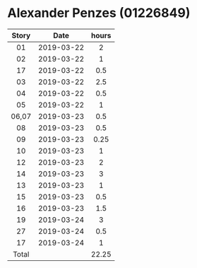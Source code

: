 # Alexander Penzes (01226849)

| Story         | Date          | hours |
| :-----------: |:-------------:| :----:|
| 01            | 2019-03-22    | 2     |
| 02            | 2019-03-22    | 1     |
| 17            | 2019-03-22    | 0.5   |
| 03            | 2019-03-22    | 2.5   |
| 04            | 2019-03-22    | 0.5   |
| 05            | 2019-03-22    | 1     |
| 06,07         | 2019-03-23    | 0.5   |
| 08            | 2019-03-23    | 0.5   |
| 09            | 2019-03-23    | 0.25  |
| 10            | 2019-03-23    | 1     |
| 12            | 2019-03-23    | 2     |
| 14            | 2019-03-23    | 3     |
| 13            | 2019-03-23    | 1     |
| 15            | 2019-03-23    | 0.5   |
| 16            | 2019-03-23    | 1.5   |
| 19            | 2019-03-24    | 3     |
| 27            | 2019-03-24    | 0.5   |
| 17            | 2019-03-24    | 1     |
| Total         |               | 22.25 |
